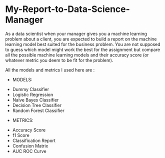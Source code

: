 # My-Report-to-Data-Science-Manager
As a data scientist when your manager gives you a machine learning problem about a client, you are expected to build a report on the machine learning model best suited for the business problem. You are not supposed to guess which model might work the best for the assignment but compare all the possible machine learning models and their accuracy score (or whatever metric you deem to be fit for the problem).

All the models and metrics I used here are :
* MODELS:
- Dummy Classifier
- Logistic Regression
- Naive Bayes Classifier
- Decision Tree Classifier
- Random Forest Classifier
* METRICS:
- Accuracy Score
- f1 Score
- Classification Report
- Confusion Matrix
- AUC ROC Curve


